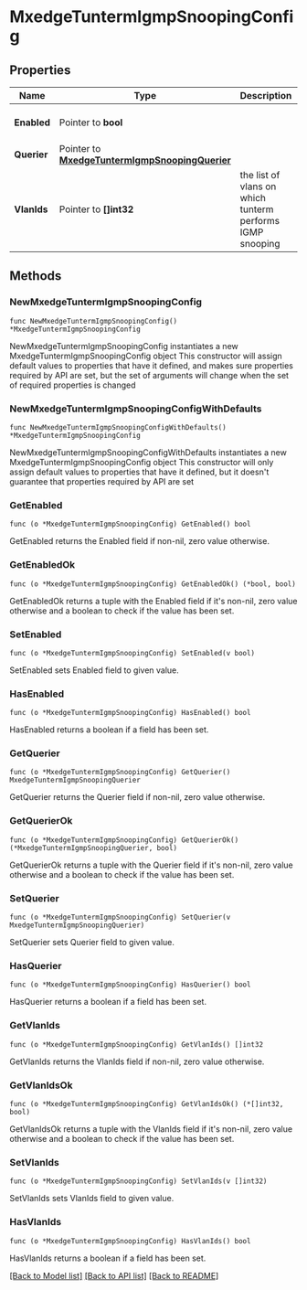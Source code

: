 # MxedgeTuntermIgmpSnoopingConfig

## Properties

Name | Type | Description | Notes
------------ | ------------- | ------------- | -------------
**Enabled** | Pointer to **bool** |  | [optional] [default to false]
**Querier** | Pointer to [**MxedgeTuntermIgmpSnoopingQuerier**](MxedgeTuntermIgmpSnoopingQuerier.md) |  | [optional] 
**VlanIds** | Pointer to **[]int32** | the list of vlans on which tunterm performs IGMP snooping | [optional] 

## Methods

### NewMxedgeTuntermIgmpSnoopingConfig

`func NewMxedgeTuntermIgmpSnoopingConfig() *MxedgeTuntermIgmpSnoopingConfig`

NewMxedgeTuntermIgmpSnoopingConfig instantiates a new MxedgeTuntermIgmpSnoopingConfig object
This constructor will assign default values to properties that have it defined,
and makes sure properties required by API are set, but the set of arguments
will change when the set of required properties is changed

### NewMxedgeTuntermIgmpSnoopingConfigWithDefaults

`func NewMxedgeTuntermIgmpSnoopingConfigWithDefaults() *MxedgeTuntermIgmpSnoopingConfig`

NewMxedgeTuntermIgmpSnoopingConfigWithDefaults instantiates a new MxedgeTuntermIgmpSnoopingConfig object
This constructor will only assign default values to properties that have it defined,
but it doesn't guarantee that properties required by API are set

### GetEnabled

`func (o *MxedgeTuntermIgmpSnoopingConfig) GetEnabled() bool`

GetEnabled returns the Enabled field if non-nil, zero value otherwise.

### GetEnabledOk

`func (o *MxedgeTuntermIgmpSnoopingConfig) GetEnabledOk() (*bool, bool)`

GetEnabledOk returns a tuple with the Enabled field if it's non-nil, zero value otherwise
and a boolean to check if the value has been set.

### SetEnabled

`func (o *MxedgeTuntermIgmpSnoopingConfig) SetEnabled(v bool)`

SetEnabled sets Enabled field to given value.

### HasEnabled

`func (o *MxedgeTuntermIgmpSnoopingConfig) HasEnabled() bool`

HasEnabled returns a boolean if a field has been set.

### GetQuerier

`func (o *MxedgeTuntermIgmpSnoopingConfig) GetQuerier() MxedgeTuntermIgmpSnoopingQuerier`

GetQuerier returns the Querier field if non-nil, zero value otherwise.

### GetQuerierOk

`func (o *MxedgeTuntermIgmpSnoopingConfig) GetQuerierOk() (*MxedgeTuntermIgmpSnoopingQuerier, bool)`

GetQuerierOk returns a tuple with the Querier field if it's non-nil, zero value otherwise
and a boolean to check if the value has been set.

### SetQuerier

`func (o *MxedgeTuntermIgmpSnoopingConfig) SetQuerier(v MxedgeTuntermIgmpSnoopingQuerier)`

SetQuerier sets Querier field to given value.

### HasQuerier

`func (o *MxedgeTuntermIgmpSnoopingConfig) HasQuerier() bool`

HasQuerier returns a boolean if a field has been set.

### GetVlanIds

`func (o *MxedgeTuntermIgmpSnoopingConfig) GetVlanIds() []int32`

GetVlanIds returns the VlanIds field if non-nil, zero value otherwise.

### GetVlanIdsOk

`func (o *MxedgeTuntermIgmpSnoopingConfig) GetVlanIdsOk() (*[]int32, bool)`

GetVlanIdsOk returns a tuple with the VlanIds field if it's non-nil, zero value otherwise
and a boolean to check if the value has been set.

### SetVlanIds

`func (o *MxedgeTuntermIgmpSnoopingConfig) SetVlanIds(v []int32)`

SetVlanIds sets VlanIds field to given value.

### HasVlanIds

`func (o *MxedgeTuntermIgmpSnoopingConfig) HasVlanIds() bool`

HasVlanIds returns a boolean if a field has been set.


[[Back to Model list]](../README.md#documentation-for-models) [[Back to API list]](../README.md#documentation-for-api-endpoints) [[Back to README]](../README.md)


